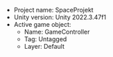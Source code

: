 <!-- UNITY CODE ASSIST INSTRUCTIONS START -->
- Project name: SpaceProjekt
- Unity version: Unity 2022.3.47f1
- Active game object:
  - Name: GameController
  - Tag: Untagged
  - Layer: Default
<!-- UNITY CODE ASSIST INSTRUCTIONS END -->